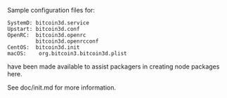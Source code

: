 Sample configuration files for:
```
SystemD: bitcoin3d.service
Upstart: bitcoin3d.conf
OpenRC:  bitcoin3d.openrc
         bitcoin3d.openrcconf
CentOS:  bitcoin3d.init
macOS:    org.bitcoin3.bitcoin3d.plist
```
have been made available to assist packagers in creating node packages here.

See doc/init.md for more information.
